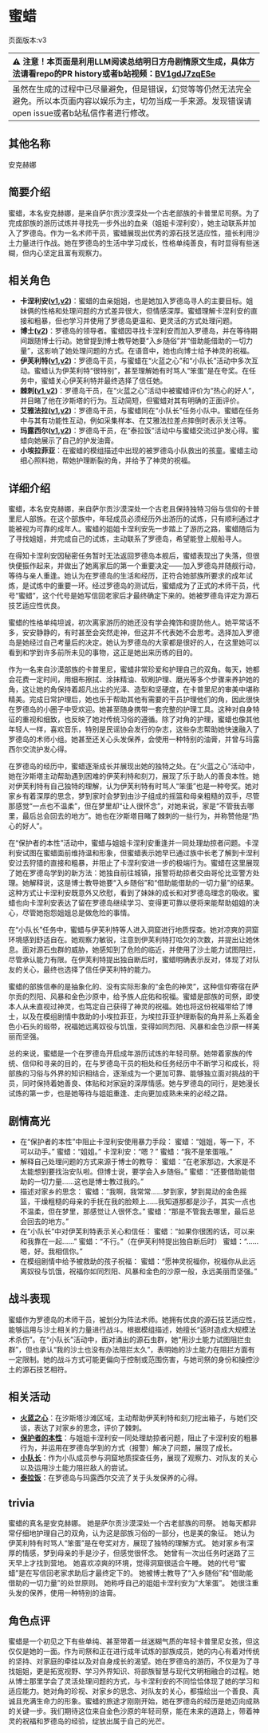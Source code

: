 # 蜜蜡
页面版本:v3
 

| :warning: 注意！本页面是利用LLM阅读总结明日方舟剧情原文生成，具体方法请看repo的PR history或者b站视频：[BV1gdJ7zqESe](https://www.bilibili.com/video/BV1gdJ7zqESe/)         |
|:----------------------------|
| 虽然在生成的过程中已尽量避免，但是错误，幻觉等等仍然无法完全避免。所以本页面内容以娱乐为主，切勿当成一手来源。发现错误请open issue或者b站私信作者进行修改。|



## 其他名称
安克赫娜
## 简要介绍
蜜蜡，本名安克赫娜，是来自萨尔贡沙漠深处一个古老部族的卡普里尼司祭。为了完成部族的游历试炼并寻找先一步外出的血亲（姐姐卡涅利安），她主动联系并加入了罗德岛。作为一名术师干员，蜜蜡展现出优秀的源石技艺适应性，擅长利用沙土力量进行作战。她在罗德岛的生活中学习成长，性格单纯善良，有时显得有些迷糊，但内心坚定且富有观察力。
## 相关角色
-   **卡涅利安([v1](../chars/char_426_billro.md),[v2](char_426_billro.md))**：蜜蜡的血亲姐姐，也是她加入罗德岛寻人的主要目标。姐妹俩的性格和处理问题的方式差异很大，但情感深厚。蜜蜡理解卡涅利安的直接和粗暴，但也学习并使用了罗德岛更温和、更灵活的方式处理问题。
-   **博士([v2](extended_char_bo_shi.md))**：罗德岛的领导者。蜜蜡因寻找卡涅利安而加入罗德岛，并在等待期间跟随博士行动。她曾提到博士教导她要“入乡随俗”并“借助能借助的一切力量”，这影响了她处理问题的方式。在语音中，她也向博士给予神灵的祝福。
-   **伊芙利特([v1](../chars/char_134_ifrit.md),[v2](char_134_ifrit.md))**：罗德岛干员，与蜜蜡在“火蓝之心”和“小队长”活动中多次互动。蜜蜡认为伊芙利特“很特别”，甚至理解她有时骂人“笨蛋”是在夸奖。在任务中，蜜蜡关心伊芙利特并最终选择了信任她。
-   **棘刺([v1](../chars/char_293_thorns.md),[v2](char_293_thorns.md))**：罗德岛干员，在“火蓝之心”活动中被蜜蜡评价为“热心的好人”，并目睹了他在汐斯塔的行为。互动简短，但蜜蜡对其有明确的正面评价。
-   **艾雅法拉([v1](../chars/char_180_amgoat.md),[v2](char_180_amgoat.md))**：罗德岛干员，与蜜蜡同在“小队长”任务小队中。蜜蜡在任务中与其有功能性互动，例如采集样本、在艾雅法拉差点摔倒时表示关注等。
-   **玛露西尔([v1](../chars/char_4141_marcil.md),[v2](char_4141_marcil.md))**：罗德岛干员，在“泰拉饭”活动中与蜜蜡交流过护发心得。蜜蜡向她展示了自己的护发油膏。
-   **小埃拉菲亚**：在蜜蜡的模组描述中出现的被罗德岛小队救出的孩童。蜜蜡主动细心照料她，帮她护理断裂的角，并给予了神灵的祝福。
## 详细介绍
蜜蜡，本名安克赫娜，来自萨尔贡沙漠深处一个古老且保持独特习俗与信仰的卡普里尼人部族。在这个部族中，年轻成员必须经历外出游历的试炼，只有顺利通过才能被视为可靠的成年人。蜜蜡的姐姐卡涅利安先一步踏上了游历之路，蜜蜡随后为了寻找姐姐，并完成自己的试炼，主动联系了罗德岛，希望能登上舰船寻人。

在得知卡涅利安因秘密任务暂时无法返回罗德岛本舰后，蜜蜡表现出了失落，但很快便振作起来，并做出了她离家后的第一个重要决定——加入罗德岛并随舰行动，等待与亲人重逢。她认为在罗德岛的生活和经历，正符合她部族所要求的成年试炼，是试炼中的重要一环。经过罗德岛的测试后，蜜蜡成为了正式的术师干员，代号“蜜蜡”，这个代号是她写信回老家后才最终确定下来的。她被罗德岛评定为源石技艺适应性优良。

蜜蜡的性格单纯坦诚，初次离家游历的她还没有学会掩饰和提防他人。她平常话不多，安安静静的，有时甚至会突然走神，但这并不代表她不会思考。选择加入罗德岛是她经过自己考量后的决定。她认为罗德岛的大家都是很好的人，在这里她可以看到和学到许多前所未见的事物，这正是她出来历练的目的。

作为一名来自沙漠部族的卡普里尼，蜜蜡非常珍爱和护理自己的双角。每天，她都会花费一定时间，用细布擦拭、涂抹精油、软刷护理、磨光等多个步骤来养护她的角，这让她的角保持着超凡出尘的光泽、造型和坚硬度，在卡普里尼的审美中堪称精美。完成日常护理后，她也乐于帮助其他有需要的干员护理他们的角，因此很快在罗德岛的小圈子中受欢迎。她甚至随身携带一套完整的护理工具。这种对自身特征的重视和细致，也反映了她对传统习俗的遵循。除了对角的护理，蜜蜡也像其他年轻人一样，喜欢音乐，特别是民谣协会发行的杂志，这些杂志帮助她快速融入了罗德岛的术师小组。她甚至还关心头发保养，会使用一种特别的油膏，并曾与玛露西尔交流护发心得。

在罗德岛的经历中，蜜蜡逐渐成长并展现出她的独特之处。在“火蓝之心”活动中，她在汐斯塔主动帮助遇到困难的伊芙利特和刻刀，展现了乐于助人的善良本性。她对伊芙利特有自己独特的理解，认为伊芙利特有时骂人“笨蛋”也是一种夸奖。她对家乡有着深厚的思念，梦到家时会梦到由沙子组成的摇篮和母亲粗糙的双手，尽管那感觉“一点也不温柔”，但在梦里却“让人很怀念”，对她来说，家是“不管我去哪里，最后总会回去的地方”。她也在汐斯塔目睹了棘刺的一些行为，并称赞他是“热心的好人”。

在“保护者的本性”活动中，蜜蜡与姐姐卡涅利安重逢并一同处理劫掠者问题。卡涅利安试图在蜜蜡面前维持温和形象，但蜜蜡表示她早已通过族中长老了解到卡涅利安过去狩猎的直接和粗暴，并阻止了卡涅利安进一步的极端行为。蜜蜡在这里展现了她在罗德岛学到的新方法：她独自前往城镇，报警将劫掠者交由哥伦比亚警方处理。她解释说，这是博士教导她要“入乡随俗”和“借助能借助的一切力量”的结果。这种方式让卡涅利安既意外又欣慰，看到了妹妹的成长和对罗德岛理念的吸收。蜜蜡也向卡涅利安表达了留在罗德岛继续学习、变得更可靠以便将来能帮助姐姐的决心，尽管她抱怨姐姐总是做危险的事情。

在“小队长”任务中，蜜蜡与伊芙利特等人进入洞窟进行地质探查。她对凉爽的洞窟环境感到舒适自在。她观察力敏锐，注意到伊芙利特打哈欠的次数，并提出让她休息。面对源石虫群的威胁，她感知到了危险的临近，并使用了沙土能力试图阻拦，尽管承认能力有限。在伊芙利特提出独自断后时，蜜蜡明确表示反对，体现了对队友的关心，最终也选择了信任伊芙利特的能力。

蜜蜡的部族信奉的是抽象化的、没有实际形象的“金色的神灵”，这种信仰寄宿在萨尔贡的烈阳、风暴和金色沙原中，给予族人庇佑和祝福。蜜蜡是部族的司祭，即使本人从未直视过神灵，也笃定自己获得了神灵的祝福。她也将这份祝福带给了博士，以及在模组剧情中救助的小埃拉菲亚，为埃拉菲亚护理断裂的角并系上系着金色小石头的缎带，祝福她远离奴役与饥饿，变得如同烈阳、风暴和金色沙原一样美丽而坚强。

总的来说，蜜蜡是一个在罗德岛开启成年游历试炼的年轻司祭。她带着家族的传统、信仰和寻亲的目的，在与罗德岛干员的相处和任务经历中不断学习和成长，将部族的习俗与外界的知识相结合，逐渐成为一个更加可靠、能够独立面对挑战的干员，同时保持着她善良、体贴和对家庭的深厚情感。她与罗德岛的同行，是她漫长试炼的第一步，也是她等待与姐姐重逢、走向更加成熟未来的必经之路。
## 剧情高光
*   在“保护者的本性”中阻止卡涅利安使用暴力手段：
    蜜蜡：“姐姐，等一下，不可以动手。”
    蜜蜡：“姐姐。”
    卡涅利安：“嗯？”
    蜜蜡：“我不是笨蛋哦。”
*   解释自己处理问题的方式来源于博士的教导：
    蜜蜡：“在老家那边，大家是不太能想到要找治安队啦。但博士说，要学会入乡随俗。”
    蜜蜡：“还要借助能借助的一切力量......这也是博士教过我的。”
*   描述对家乡的思念：
    蜜蜡：“我啊，我常常......梦到家，梦到晃动的金色摇篮，干燥粗糙的母亲的手抚在我的脸颊上......我知道那都是沙子，其实一点也不温柔，但在梦里，那感觉让人很怀念。”
    蜜蜡：“那是不管我去哪里，最后总会回去的地方。”
*   在“小队长”中对伊芙利特表示关心和信任：
    蜜蜡：“如果你很困的话，可以来和我靠在一起......”
    蜜蜡：“不行。”（在伊芙利特提出独自断后时）
    蜜蜡：“......嗯，好。我相信你。”
*   在模组剧情中给予被救助的孩子祝福：
    蜜蜡：“愿神灵祝福你，祝福你从此远离奴役与饥饿，祝福你如同烈阳、风暴和金色的沙原一般，永远美丽而坚强。”
## 战斗表现
蜜蜡作为罗德岛的术师干员，被划分为阵法术师。她拥有优良的源石技艺适应性，能够运用与沙土相关的力量进行战斗。根据模组描述，她擅长“适时造成大规模法术杀伤”。在“小队长”活动中，面对涌出的源石虫群，她“用沙土能力试图阻拦虫群”，但也承认“我的沙土也没有办法阻拦太久”，表明她的沙土能力在阻拦方面有一定限制。她的战斗方式可能更偏向于控制或范围伤害，与她司祭的身份和操控沙土的源石技艺相符。
## 相关活动
-   **[火蓝之心](../stories/act3d0.md)**：在汐斯塔沙滩区域，主动帮助伊芙利特和刻刀挖出箱子，与她们交谈，表达了对家乡的思念，评价了棘刺。
-   **[保护者的本性](../stories/story_billro_set_1.md)**：与姐姐卡涅利安一同处理劫掠者问题，阻止了卡涅利安的粗暴行为，并运用在罗德岛学到的方式（报警）解决了问题，展现了成长。
-   **[小队长](../stories/story_melan_set_1.md)**：作为小队成员参与洞窟地质探查任务，展现了观察力、对队友的关心以及运用沙土能力阻拦敌人的尝试。
-   **[泰拉饭](../stories/act36side.md)**：在罗德岛与玛露西尔交流了关于头发保养的心得。
## trivia
蜜蜡的真名是安克赫娜。
她是萨尔贡沙漠深处一个古老部族的司祭。
她每天都非常仔细地护理自己的双角，认为这是部族习俗的一部分，也是美的象征。
她认为伊芙利特有时骂人“笨蛋”是在夸奖对方，展现了独特的理解方式。
她对家乡有深厚的情感，梦到母亲的手是沙子，但感觉很怀念。
她曾有一次出任务时迷路了三天早上才找到营地。
她喜欢凉爽的环境，觉得洞窟很适合午睡。
她的代号“蜜蜡”是在写信回老家求助后才最终定下的。
她被博士教导了“入乡随俗”和“借助能借助的一切力量”的处世原则。
她称呼自己的姐姐卡涅利安为“大笨蛋”。
她很注重头发的保养，使用一种特别的油膏。
## 角色点评
蜜蜡是一个初见之下有些单纯、甚至带着一丝迷糊气质的年轻卡普里尼女孩，但这仅仅是她的一面。作为司祭和正在进行成年试炼的部族成员，她的内心有着对传统的坚持、对家庭的牵挂以及对自身成长的渴望。她在罗德岛的游历，不仅是为了寻找姐姐，更是拓宽视野、学习外界知识、将部族智慧与现代文明相融合的过程。她从博士那里学会了灵活处理问题的方式，与卡涅利安的不同恰恰体现了她的学习和适应能力。她对角的珍视、对家乡的思念、对队友的关心，都描绘出一个善良、真诚且充满生命力的形象。蜜蜡的旅途才刚刚开始，她在罗德岛的经历是她迈向成熟的关键一步。我们期待这位来自金色沙原的年轻司祭，能在未来的道路上，带着神灵的祝福和罗德岛的经验，绽放出属于自己的光芒。